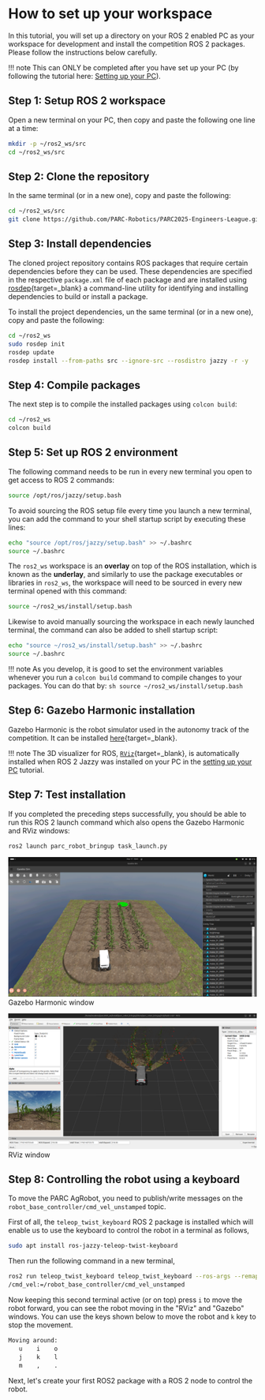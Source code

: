 # How to set up your workspace

In this tutorial, you will set up a directory on your ROS 2 enabled PC as your workspace for development and install the competition ROS 2 packages. Please follow the instructions below carefully.

!!! note
    This can ONLY be completed after you have set up your PC (by following the tutorial here: [Setting up your PC](../getting-started-tutorials/setting-up-your-pc.md)).

<!-- uncommment once we have docker setup -->
<!-- !!! note -->
<!--     If you are using a Docker container, you can skip this tutorial and follow the instructions in [Setting up your PC using Docker](../getting-started-tutorials/setting-up-with-docker.md) instead. -->

## Step 1: Setup ROS 2 workspace

Open a new terminal on your PC, then copy and paste the following one line at a time:
```sh
mkdir -p ~/ros2_ws/src
cd ~/ros2_ws/src
```

## Step 2: Clone the repository

In the same terminal (or in a new one), copy and paste the following:
```sh
cd ~/ros2_ws/src
git clone https://github.com/PARC-Robotics/PARC2025-Engineers-League.git .
```

## Step 3: Install dependencies

The cloned project repository contains ROS packages that require certain dependencies before they can be used. These dependencies are specified in the respective `package.xml` file
of each package and are installed using [rosdep](https://docs.ros.org/en/jazzy/Tutorials/Intermediate/Rosdep.html){target=_blank} a command-line utility for identifying and installing 
dependencies to build or install a package. 

To install the project dependencies, un the same terminal (or in a new one), copy and paste the following:
```sh
cd ~/ros2_ws
sudo rosdep init
rosdep update
rosdep install --from-paths src --ignore-src --rosdistro jazzy -r -y
```

## Step 4: Compile packages

The next step is to compile the installed packages using `colcon build`:
```sh
cd ~/ros2_ws
colcon build
```

## Step 5: Set up ROS 2 environment
The following command needs to be run in every new terminal you open to get access to ROS 2 commands:

```sh
source /opt/ros/jazzy/setup.bash
```

To avoid sourcing the ROS setup file every time you launch a new terminal, you can add the command to your shell startup script by executing these lines:

```sh
echo "source /opt/ros/jazzy/setup.bash" >> ~/.bashrc
source ~/.bashrc
```

The `ros2_ws` workspace is an **overlay** on top of the ROS installation, which is known as the **underlay**, and similarly to use the package executables or libraries
in `ros2_ws`, the workspace will need to be sourced in every new terminal opened with this command:


```sh
source ~/ros2_ws/install/setup.bash
```

Likewise to avoid manually sourcing the workspace in each newly launched terminal, the command can also be added to shell startup script:

```sh
echo "source ~/ros2_ws/install/setup.bash" >> ~/.bashrc
source ~/.bashrc
```

!!! note
    As you develop, it is good to set the environment variables whenever you run a `colcon build` command to compile changes to your packages. You can do that by:
    ```sh
    source ~/ros2_ws/install/setup.bash
    ```

## Step 6: Gazebo Harmonic installation

Gazebo Harmonic is the robot simulator used in the autonomy track of the competition. It can be installed [here](https://gazebosim.org/docs/harmonic/ros_installation/){target=_blank}.

!!! note 
    The 3D visualizer for ROS, [`RViz`](https://docs.ros.org/en/jazzy/Tutorials/Intermediate/RViz/RViz-User-Guide/RViz-User-Guide.html){target=_blank}, is automatically installed when ROS 2 Jazzy was installed on your PC in the [setting up your PC](../getting-started-tutorials/setting-up-your-pc.md) tutorial.


## Step 7: Test installation

If you completed the preceding steps successfully, you should be able to run this ROS 2 launch command which also opens the Gazebo Harmonic and RViz windows:

```sh
ros2 launch parc_robot_bringup task_launch.py
```
![Gazebo Harmonic window](assets/gazebo.png)
Gazebo Harmonic window

![RViz window](assets/rviz.png)
RViz window

## Step 8: Controlling the robot using a keyboard

To move the PARC AgRobot, you need to publish/write messages on the `robot_base_controller/cmd_vel_unstamped` topic.

First of all, the `teleop_twist_keyboard` ROS 2 package is installed which will enable us to use the keyboard to control the robot in a terminal as follows,

```sh
sudo apt install ros-jazzy-teleop-twist-keyboard
```

Then run the following command in a new terminal,

```sh
ros2 run teleop_twist_keyboard teleop_twist_keyboard --ros-args --remap \
/cmd_vel:=/robot_base_controller/cmd_vel_unstamped
```

Now keeping this second terminal active (or on top) press `i` to move the robot forward, you can see the robot moving in the "RViz" and "Gazebo" windows.
You can use the keys shown below to move the robot and `k` key to stop the movement.

```sh
Moving around:
   u    i    o
   j    k    l
   m    ,    .
```

Next, let's create your first ROS2 package with a ROS 2 node to control the robot.